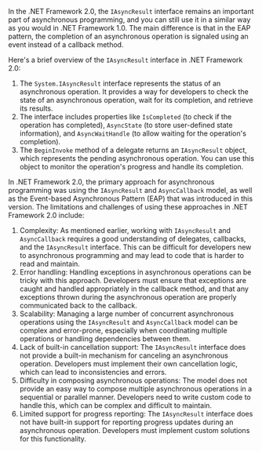 In the .NET Framework 2.0, the `IAsyncResult` interface remains an important part of asynchronous programming, and you can still use it in a similar way as you would in .NET Framework 1.0. The main difference is that in the EAP pattern, the completion of an asynchronous operation is signaled using an event instead of a callback method.

Here's a brief overview of the `IAsyncResult` interface in .NET Framework 2.0:

1. The `System.IAsyncResult` interface represents the status of an asynchronous operation. It provides a way for developers to check the state of an asynchronous operation, wait for its completion, and retrieve its results.
2. The interface includes properties like `IsCompleted` (to check if the operation has completed), `AsyncState` (to store user-defined state information), and `AsyncWaitHandle` (to allow waiting for the operation's completion).
3. The `BeginInvoke` method of a delegate returns an `IAsyncResult` object, which represents the pending asynchronous operation. You can use this object to monitor the operation's progress and handle its completion.

In .NET Framework 2.0, the primary approach for asynchronous programming was using the `IAsyncResult` and `AsyncCallback` model, as well as the Event-based Asynchronous Pattern (EAP) that was introduced in this version. The limitations and challenges of using these approaches in .NET Framework 2.0 include:

1. Complexity: As mentioned earlier, working with `IAsyncResult` and `AsyncCallback` requires a good understanding of delegates, callbacks, and the `IAsyncResult` interface. This can be difficult for developers new to asynchronous programming and may lead to code that is harder to read and maintain.
2. Error handling: Handling exceptions in asynchronous operations can be tricky with this approach. Developers must ensure that exceptions are caught and handled appropriately in the callback method, and that any exceptions thrown during the asynchronous operation are properly communicated back to the callback.
3. Scalability: Managing a large number of concurrent asynchronous operations using the `IAsyncResult` and `AsyncCallback` model can be complex and error-prone, especially when coordinating multiple operations or handling dependencies between them.
4. Lack of built-in cancellation support: The `IAsyncResult` interface does not provide a built-in mechanism for canceling an asynchronous operation. Developers must implement their own cancellation logic, which can lead to inconsistencies and errors.
5. Difficulty in composing asynchronous operations: The model does not provide an easy way to compose multiple asynchronous operations in a sequential or parallel manner. Developers need to write custom code to handle this, which can be complex and difficult to maintain.
6. Limited support for progress reporting: The `IAsyncResult` interface does not have built-in support for reporting progress updates during an asynchronous operation. Developers must implement custom solutions for this functionality.
